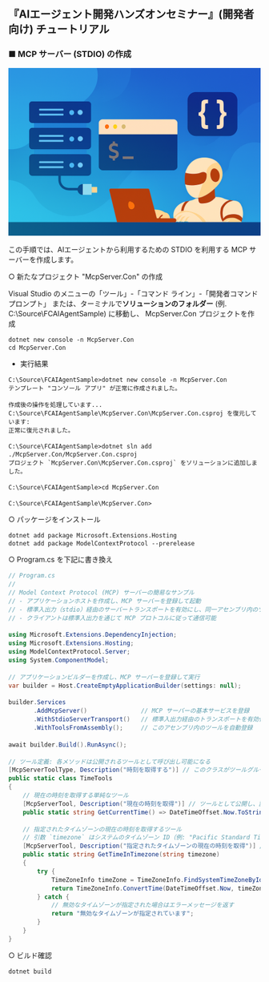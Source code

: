 ## 『AIエージェント開発ハンズオンセミナー』(開発者向け) チュートリアル

### ■ MCP サーバー (STDIO) の作成
![MCP サーバー (STDIO) の作成](./Images/tutorial_banners/tutorial_banner_21.png)

この手順では、AIエージェントから利用するための STDIO を利用する MCP サーバーを作成します。

○ 新たなプロジェクト \"McpServer.Con\" の作成

Visual Studio のメニューの「ツール」-「コマンド ライン」-「開発者コマンド プロンプト」
または、ターミナルで**ソリューションのフォルダー** (例. C:\\Source\\FCAIAgentSample) に移動し、
McpServer.Con プロジェクトを作成

```console
dotnet new console -n McpServer.Con
cd McpServer.Con
```

- 実行結果
```console
C:\Source\FCAIAgentSample>dotnet new console -n McpServer.Con
テンプレート "コンソール アプリ" が正常に作成されました。

作成後の操作を処理しています...
C:\Source\FCAIAgentSample\McpServer.Con\McpServer.Con.csproj を復元しています:
正常に復元されました。

C:\Source\FCAIAgentSample>dotnet sln add ./McpServer.Con/McpServer.Con.csproj
プロジェクト `McpServer.Con\McpServer.Con.csproj` をソリューションに追加しました。

C:\Source\FCAIAgentSample>cd McpServer.Con

C:\Source\FCAIAgentSample\McpServer.Con>
```

○ パッケージをインストール
```console
dotnet add package Microsoft.Extensions.Hosting
dotnet add package ModelContextProtocol --prerelease
```

○ Program.cs を下記に書き換え

```csharp
// Program.cs
//
// Model Context Protocol (MCP) サーバーの簡易なサンプル
// - アプリケーションホストを作成し、MCP サーバーを登録して起動
// - 標準入出力（stdio）経由のサーバートランスポートを有効にし、同一アセンブリ内のツールを登録
// - クライアントは標準入出力を通じて MCP プロトコルに従って通信可能

using Microsoft.Extensions.DependencyInjection;
using Microsoft.Extensions.Hosting;
using ModelContextProtocol.Server;
using System.ComponentModel;

// アプリケーションビルダーを作成し、MCP サーバーを登録して実行
var builder = Host.CreateEmptyApplicationBuilder(settings: null);

builder.Services
       .AddMcpServer()               // MCP サーバーの基本サービスを登録
       .WithStdioServerTransport()   // 標準入出力経由のトランスポートを有効化
       .WithToolsFromAssembly();     // このアセンブリ内のツールを自動登録

await builder.Build().RunAsync();

// ツール定義: 各メソッドは公開されるツールとして呼び出し可能になる
[McpServerToolType, Description("時刻を取得する")] // このクラスがツールグループであることを示す属性
public static class TimeTools
{
    // 現在の時刻を取得する単純なツール
    [McpServerTool, Description("現在の時刻を取得")] // ツールとして公開し、説明を付与
    public static string GetCurrentTime() => DateTimeOffset.Now.ToString();

    // 指定されたタイムゾーンの現在の時刻を取得するツール
    // 引数 `timezone` はシステムのタイムゾーン ID（例: "Pacific Standard Time" や "Asia/Tokyo"）。
    [McpServerTool, Description("指定されたタイムゾーンの現在の時刻を取得")] // ツールとして公開し、説明を付与
    public static string GetTimeInTimezone(string timezone)
    {
        try {
            TimeZoneInfo timeZone = TimeZoneInfo.FindSystemTimeZoneById(timezone);
            return TimeZoneInfo.ConvertTime(DateTimeOffset.Now, timeZone).ToString();
        } catch {
            // 無効なタイムゾーンが指定された場合はエラーメッセージを返す
            return "無効なタイムゾーンが指定されています";
        }
    }
}
```

○ ビルド確認

```console
dotnet build
```
